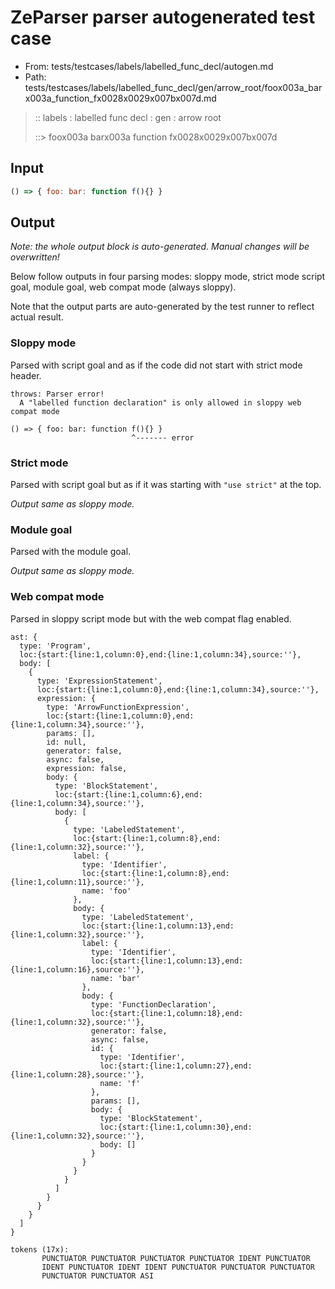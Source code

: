 # ZeParser parser autogenerated test case

- From: tests/testcases/labels/labelled_func_decl/autogen.md
- Path: tests/testcases/labels/labelled_func_decl/gen/arrow_root/foox003a_barx003a_function_fx0028x0029x007bx007d.md

> :: labels : labelled func decl : gen : arrow root
>
> ::> foox003a barx003a function fx0028x0029x007bx007d

## Input


`````js
() => { foo: bar: function f(){} }
`````

## Output

_Note: the whole output block is auto-generated. Manual changes will be overwritten!_

Below follow outputs in four parsing modes: sloppy mode, strict mode script goal, module goal, web compat mode (always sloppy).

Note that the output parts are auto-generated by the test runner to reflect actual result.

### Sloppy mode

Parsed with script goal and as if the code did not start with strict mode header.

`````
throws: Parser error!
  A "labelled function declaration" is only allowed in sloppy web compat mode

() => { foo: bar: function f(){} }
                           ^------- error
`````

### Strict mode

Parsed with script goal but as if it was starting with `"use strict"` at the top.

_Output same as sloppy mode._

### Module goal

Parsed with the module goal.

_Output same as sloppy mode._

### Web compat mode

Parsed in sloppy script mode but with the web compat flag enabled.

`````
ast: {
  type: 'Program',
  loc:{start:{line:1,column:0},end:{line:1,column:34},source:''},
  body: [
    {
      type: 'ExpressionStatement',
      loc:{start:{line:1,column:0},end:{line:1,column:34},source:''},
      expression: {
        type: 'ArrowFunctionExpression',
        loc:{start:{line:1,column:0},end:{line:1,column:34},source:''},
        params: [],
        id: null,
        generator: false,
        async: false,
        expression: false,
        body: {
          type: 'BlockStatement',
          loc:{start:{line:1,column:6},end:{line:1,column:34},source:''},
          body: [
            {
              type: 'LabeledStatement',
              loc:{start:{line:1,column:8},end:{line:1,column:32},source:''},
              label: {
                type: 'Identifier',
                loc:{start:{line:1,column:8},end:{line:1,column:11},source:''},
                name: 'foo'
              },
              body: {
                type: 'LabeledStatement',
                loc:{start:{line:1,column:13},end:{line:1,column:32},source:''},
                label: {
                  type: 'Identifier',
                  loc:{start:{line:1,column:13},end:{line:1,column:16},source:''},
                  name: 'bar'
                },
                body: {
                  type: 'FunctionDeclaration',
                  loc:{start:{line:1,column:18},end:{line:1,column:32},source:''},
                  generator: false,
                  async: false,
                  id: {
                    type: 'Identifier',
                    loc:{start:{line:1,column:27},end:{line:1,column:28},source:''},
                    name: 'f'
                  },
                  params: [],
                  body: {
                    type: 'BlockStatement',
                    loc:{start:{line:1,column:30},end:{line:1,column:32},source:''},
                    body: []
                  }
                }
              }
            }
          ]
        }
      }
    }
  ]
}

tokens (17x):
       PUNCTUATOR PUNCTUATOR PUNCTUATOR PUNCTUATOR IDENT PUNCTUATOR
       IDENT PUNCTUATOR IDENT IDENT PUNCTUATOR PUNCTUATOR PUNCTUATOR
       PUNCTUATOR PUNCTUATOR ASI
`````

